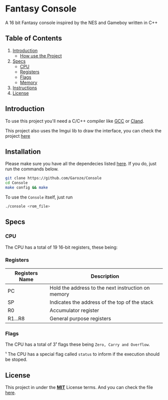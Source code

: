 # Fantasy Console

A 16 bit Fantasy console inspired by the NES and Gameboy written in C++

## Table of Contents

1. [Introduction](#introduction)
	- [How use the Project](#installation)
1. [Specs](#specs)
    - [CPU](#cpu)
    - [Registers](#registers)
    - [Flags](#flags)
	- [Memory](#memory)
1. [Instructions](./docs/Instructions.md)
1. [License](#license)

## Introduction

To use this project you'll need a C/C++ compiler like [GCC](https://gcc.gnu.org/) or [Cland](https://clang.llvm.org/).

This project also uses the Imgui lib to draw the interface, you can check the project [here](https://github.com/ocornut/imgui)

## Installation

Please make sure you have all the dependecies listed [here](#introduction).
If you do, just run the commands below.

```bash
git clone https://github.com/Garoze/Console
cd Console
make config && make
```

To use the `Console` itself, just run

```bash
./console <rom_file>
```

## Specs

### CPU

The CPU has a total of 19 16-bit registers, these being:

### Registers

|Registers Name |Description                                        |
|---------------|---------------------------------------------------|
| PC            |Hold the address to the next instruction on memory |
| SP            |Indicates the address of the top of the stack      |
| R0            |Accumulator register                               |
| R1...R8       |General purpose registers                          |

### Flags
The CPU has a total of 3¹ flags these being `Zero, Carry and Overflow`.

¹ The CPU has a special flag called `status` to inform if the execution should be stoped.

## License

This project in under the [**MIT**](https://mit-license.org/) License terms. And you can check the file [here](https://github.com/Garoze/Console/blob/main/LICENSE).
